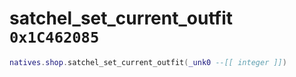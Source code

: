 # satchel_set_current_outfit `0x1C462085`

```lua
natives.shop.satchel_set_current_outfit(_unk0 --[[ integer ]])
```